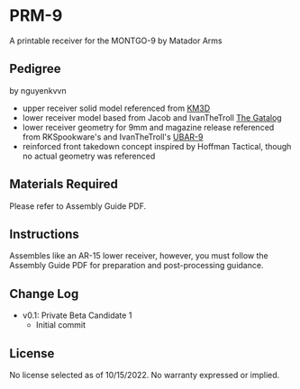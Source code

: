 # PRM-9
A printable receiver for the MONTGO-9 by Matador Arms

## Pedigree
by nguyenkvvn

- upper receiver solid model referenced from [KM3D](https://odysee.com/@KM3D:e/Matador-Montgo-Upper-for-Modeling:c)
- lower receiver model based from Jacob and IvanTheTroll [The Gatalog](https://odysee.com/@TheGatalog-ReferenceModels:b/AR-15CADandBlueprintsV11-DeterrenceDispensed:5)
- lower receiver geometry for 9mm and magazine release referenced from RKSpookware's and IvanTheTroll's [UBAR-9](https://odysee.com/@RKSpookware:2/UBAR9:0)
- reinforced front takedown concept inspired by Hoffman Tactical, though no actual geometry was referenced

## Materials Required
Please refer to Assembly Guide PDF.

## Instructions
Assembles like an AR-15 lower receiver, however, you must follow the Assembly Guide PDF for preparation and post-processing guidance.

## Change Log

- v0.1: Private Beta Candidate 1
    * Initial commit

## License
No license selected as of 10/15/2022. No warranty expressed or implied.